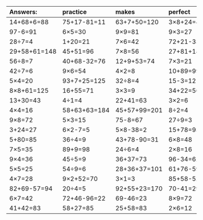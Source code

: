 | Answers: | practice | makes | perfect | ! |
| :--- | :--- | :--- | :--- | :--- |
| 14+68+6=88 | 75+17-81=11 | 63+7+50=120 | 3×8+24=48 | 5×7+26=61 | 
| 97-6=91 | 6×5=30 | 9×9=81 | 9×3=27 | 72÷9=8 | 
| 28÷7=4 | 1+20=21 | 7×6=42 | 72+21-33=60 | 33+86-26=93 | 
| 29+58+61=148 | 45+51=96 | 7×8=56 | 27+81+18=126 | 8×6=48 | 
| 56÷8=7 | 40+68-32=76 | 12+9+53=74 | 7×3=21 | 40÷8=5 | 
| 42÷7=6 | 9×6=54 | 4×2=8 | 10+89=99 | 6×9=54 | 
| 5×4=20 | 93+7+25=125 | 32÷8=4 | 15-3=12 | 8×2=16 | 
| 8×8+61=125 | 16+55=71 | 3×3=9 | 34+22=56 | 78-7=71 | 
| 13+30=43 | 4÷1=4 | 22+41=63 | 3×2=6 | 87+39-42=84 | 
| 4×4=16 | 58+63+63=184 | 45+57+99=201 | 8÷2=4 | 63+10=73 | 
| 9×8=72 | 5×3=15 | 75-8=67 | 27÷9=3 | 21÷3=7 | 
| 3+24=27 | 6×2-7=5 | 5×8-38=2 | 15+78=93 | 5×1=5 | 
| 5+80=85 | 36÷4=9 | 43+78-90=31 | 6×8=48 | 6×4-2=22 | 
| 7×5=35 | 89+9=98 | 24÷6=4 | 2×8=16 | 8×5-35=5 | 
| 9×4=36 | 45÷5=9 | 36+37=73 | 96-34=62 | 35+99-97=37 | 
| 5×5=25 | 54÷9=6 | 28+36+37=101 | 61+76-59=78 | 9×8+10=82 | 
| 4×7=28 | 9×2+52=70 | 3×1=3 | 85+58-52=91 | 5+61=66 | 
| 82+69-57=94 | 20÷4=5 | 92+55+23=170 | 70-41=29 | 46+27+73=146 | 
| 6×7=42 | 72+46-96=22 | 69-46=23 | 8×9=72 | 6÷3=2 | 
| 41+42=83 | 58+27=85 | 25+58=83 | 2×6=12 | 86-42=44 | 
